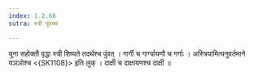 ```yaml
---
index: 1.2.66
sutra: स्त्री पुंवच्च

---
```

 यूना सहोक्तौ वृद्धा स्त्री शिष्यते तदर्थश्च पुंवत् । गार्गी च गार्ग्यायणौ च गर्गाः । अस्त्रियामित्यनुवर्तमाने यञञोश्च <{SK1108}> इति लुक् । दाक्षी च दाक्षायणश्च दाक्षी ॥ 